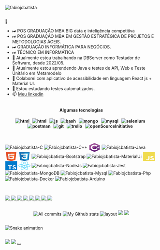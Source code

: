 <p align="left"> <img src="https://komarev.com/ghpvc/?username=fabiojcbatista" alt="fabiojcbatista" /> </p>

##

👋  
- ⏭  POS GRADUAÇÂO MBA BIG data e inteligência competitiva
- ⏭  POS GRADUAÇÂO MBA EM GESTÃO ESTRATÉGICA DE PROJETOS E METODOLOGIAS ÁGEIS.
- ⏭  GRADUAÇÂO INFORMÁTICA PARA NEGÓCIOS.
- ⏭  TÉCNICO EM INFORMÁTICA
- 🔭 Atualmente estou trabalhando na DBServer como Testador de Software, desde 2022/05.
- 🌱 Atualmente estou aprendendo Java e testes de API, Web e Teste Unitário em Metamodelo
- 👯 Colaborei com aplicativo de acessibilidade em linguagem React js + Material UI.
- 🤔 Estou estudando testes automatizados.
- 📫 <a href="https://www.linkedin.com/in/tecnicofabio/">Meu linkedin</a>

##

<h4 align="center">Algumas tecnologias<h4/>
<p align="center">
	<img src="https://img.shields.io/badge/HTML-239120?style=for-the-badge&logo=html5&logoColor=white" alt="html" />&nbsp;&nbsp;
	<img src="https://img.shields.io/badge/CSS-3498DB?&style=for-the-badge&logo=css3&logoColor=white" alt="html" />&nbsp;&nbsp;
	<img src="https://img.shields.io/badge/JavaScript-F7DF1E?style=for-the-badge&logo=javascript&logoColor=black" alt="js" />&nbsp;&nbsp;
	<img src="https://img.shields.io/badge/shell_script%20-%23121011.svg?&style=for-the-badge&logo=gnu-bash&logoColor=white" alt="bash" />&nbsp;&nbsp;
	<img src="https://img.shields.io/badge/MongoDB-%234ea94b.svg?&style=for-the-badge&logo=mongodb&logoColor=white" alt="mongo" />&nbsp;&nbsp;
	<img src="https://img.shields.io/badge/MySQL-00000F?style=for-the-badge&logo=mysql&logoColor=white" alt="mysql" />&nbsp;&nbsp;
	<img src="https://img.shields.io/badge/Selenium-43B02A?style=for-the-badge&logo=selenium&logoColor=white" alt="selenium" />&nbsp;&nbsp;
	<img src="https://img.shields.io/badge/postman-FF6C37?style=for-the-badge&logo=postman&logoColor=white" alt="postman" />&nbsp;&nbsp;
	<img src="https://img.shields.io/badge/git-F05032?style=for-the-badge&logo=git&logoColor=white" alt="git" />&nbsp;&nbsp;
	<img src="https://img.shields.io/badge/trello-0079BF?style=for-the-badge&logo=trello&logoColor=white" alt="trello" />&nbsp;&nbsp;
	<img src="https://img.shields.io/badge/open_source_initiative-3DA639?style=for-the-badge&logo=open-source-initiative&logoColor=white" alt="openSourceInitiative" />&nbsp;&nbsp;
	
</p>
	
 ##
  
  <div style="display: inline_block"><br>
  <img align="center" alt="Fabiojcbatista-C" height="30" width="40" src="https://cdn.jsdelivr.net/gh/devicons/devicon/icons/c/c-original.svg">
  <img align="center" alt="Fabiojcbatista-C++" height="30" width="40" src="https://cdn.jsdelivr.net/gh/devicons/devicon/icons/cplusplus/cplusplus-original.svg">
  <img align="center" alt="Fabiojcbatista-Csharp" height="30" width="40" src="https://raw.githubusercontent.com/devicons/devicon/master/icons/csharp/csharp-original.svg">
  <img align="center" alt="Fabiojcbatista-Java" height="30" width="40" src="https://cdn.jsdelivr.net/gh/devicons/devicon/icons/java/java-original-wordmark.svg">
  <img align="center" alt="Fabiojcbatista-HTML" height="30" width="40" src="https://raw.githubusercontent.com/devicons/devicon/master/icons/html5/html5-original.svg">
  <img align="center" alt="Fabiojcbatista-CSS" height="30" width="40" src="https://raw.githubusercontent.com/devicons/devicon/master/icons/css3/css3-original.svg">
  <img align="center" alt="Fabiojcbatista-Bootstrap" height="30" width="40" src="https://cdn.jsdelivr.net/gh/devicons/devicon/icons/bootstrap/bootstrap-plain-wordmark.svg">
  <img align="center" alt="Fabiojcbatista-MaterialUi" height="30" width="40" src="https://cdn.jsdelivr.net/gh/devicons/devicon/icons/materialui/materialui-original.svg">
  <img align="center" alt="Fabiojcbatista-Js" height="30" width="40" src="https://raw.githubusercontent.com/devicons/devicon/master/icons/javascript/javascript-plain.svg">
  <img align="center" alt="Fabiojcbatista-Ts" height="30" width="40" src="https://raw.githubusercontent.com/devicons/devicon/master/icons/typescript/typescript-plain.svg">
  <img align="center" alt="Fabiojcbatista-React" height="30" width="40" src="https://raw.githubusercontent.com/devicons/devicon/master/icons/react/react-original.svg">
  <img align="center" alt="Fabiojcbatista-NodeJs" height="30" width="40" src="https://cdn.jsdelivr.net/gh/devicons/devicon/icons/nodejs/nodejs-original.svg">
  <img align="center" alt="Fabiojcbatista-Jest" height="30" width="40" src="https://cdn.jsdelivr.net/gh/devicons/devicon/icons/jest/jest-plain.svg">
  <img align="center" alt="Fabiojcbatista-MongoDB" height="30" width="40" src="https://cdn.jsdelivr.net/gh/devicons/devicon/icons/mongodb/mongodb-original-wordmark.svg">
  <img align="center" alt="Fabiojcbatista-Mysql" height="30" width="40" src="https://cdn.jsdelivr.net/gh/devicons/devicon/icons/mysql/mysql-original-wordmark.svg">
  <img align="center" alt="Fabiojcbatista-Php" height="30" width="40" src="https://cdn.jsdelivr.net/gh/devicons/devicon/icons/php/php-original.svg">
  <img align="center" alt="Fabiojcbatista-Docker" height="30" width="40" src="https://cdn.jsdelivr.net/gh/devicons/devicon/icons/docker/docker-original-wordmark.svg">
  <img align="center" alt="Fabiojcbatista-Arduino" height="30" width="40" src="https://cdn.jsdelivr.net/gh/devicons/devicon/icons/arduino/arduino-original-wordmark.svg"> 
</div>
  
 ##
  
 <div style="display: inline_block"><br>
     <a href="https://github.com/fabiojcbatista/mergulhoAPI">
  <img height="150em" src="https://github-readme-stats.vercel.app/api/pin/?username=fabiojcbatista&repo=mergulhoAPI&theme=omni&layout=compact" />
</a>
     <a href="https://github.com/fabiojcbatista/Java-alura-TDD">
  <img height="150em" src="https://github-readme-stats.vercel.app/api/pin/?username=fabiojcbatista&repo=Java-alura-TDD&theme=omni&layout=compact" />
</a>
   <a href="https://github.com/fabiojcbatista/projeto-clone-airbnb">
  <img height="150em" src="https://github-readme-stats.vercel.app/api/pin/?username=fabiojcbatista&repo=projeto-clone-airbnb&theme=omni&layout=compact" />
</a>
    <a href="https://github.com/fabiojcbatista/airbnbclone-beta-frontend">
  <img height="150em" src="https://github-readme-stats.vercel.app/api/pin/?username=fabiojcbatista&repo=airbnbclone-beta-frontend&theme=omni&layout=compact" />
</a>
   <a href="https://github.com/fabiojcbatista/airbnbclone-beta-backend">
  <img height="150em" src="https://github-readme-stats.vercel.app/api/pin/?username=fabiojcbatista&repo=airbnbclone-beta-backend&theme=omni&layout=compact" />
</a>
     <a href="https://github.com/fabiojcbatista/curso-typescript-nodejs-react-2021-2">
  <img height="150em" src="https://github-readme-stats.vercel.app/api/pin/?username=fabiojcbatista&repo=curso-typescript-nodejs-react-2021-2&theme=omni&layout=compact" />
</a>
    <a href="https://github.com/fabiojcbatista/Desafio">
  <img height="150em" src="https://github-readme-stats.vercel.app/api/pin/?username=fabiojcbatista&repo=Desafio&theme=omni&layout=compact" />
</a>
   <a href="https://github.com/fabiojcbatista/Treinamento">
  <img height="150em" src="https://github-readme-stats.vercel.app/api/pin/?username=fabiojcbatista&repo=Treinamento&theme=omni&layout=compact" />
</a>
    
  </div>
	
 ##

<div>
  <center>
    
  <img alt="All commits" align="center" border-radius="40px" width="800px" height="200px" src="https://github-readme-stats.vercel.app/api?username=fabiojcbatista&show_icons=true&theme=dracula&include_all_commits=true&count_private=true"/>
   <img alt="My Github stats" align="center" border-radius="40px" width="800px" height="200px" src="https://github-readme-streak-stats.herokuapp.com/?user=fabiojcbatista&layout=compact" alt="saurav-skl" />
    <img alt="layout" align="center" border-radius="40px" width="800px" height="200px" src="https://github-readme-stats.vercel.app/api/top-langs/?username=fabiojcbatista&layout=compact&langs_count=7&theme=dracula"/>
   <img src="https://github-profile-trophy.vercel.app/?username=fabiojcbatista&theme=tokyonight&no-frame=true&row=1&&margin-w=30&no-bg=true">
  <img src="https://activity-graph.herokuapp.com/graph?username=fabiojcbatista&theme=react-dark"/>
</center>
</div>
  
  ##
  
  <div>
    
  ![Snake animation](https://github.com/fabiojcbatista/fabiojcbatista/blob/output/github-contribution-grid-snake.svg)
 
</div>
  
  ##
  
  <div> 
  <a href = "mailto:fabiojcbweb@gmail.com"><img src="https://img.shields.io/badge/-Gmail-%23333?style=for-the-badge&logo=gmail&logoColor=white" target="_blank"></a>
  <a href="https://www.linkedin.com/in/tecnicofabio/" target="_blank"><img src="https://img.shields.io/badge/-LinkedIn-%230077B5?style=for-the-badge&logo=linkedin&logoColor=white" target="_blank"></a> 
  <a href="https://devicon.dev/" target="_blank">...</a> 
  </div>
  
  ##
  
